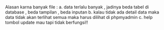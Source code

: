 Alasan karna banyak file : 
a. data terlalu banyak , jadinya beda tabel di database , beda tampilan , beda inputan
b. kalau tidak ada detail data maka data tidak akan terlihat semua maka harus dilihat di phpmyadmin
c. help tombol update mau tapi tidak berfungsi!! 
